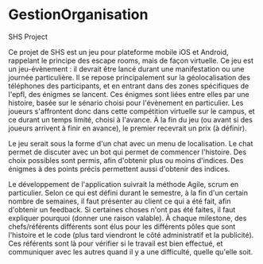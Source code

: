 # GestionOrganisation
SHS Project

Ce projet de SHS est un jeu pour plateforme mobile iOS et Android, rappelant le principe des escape rooms, mais de façon virtuelle. Ce jeu est un jeu-évènement : il devrait être lancé durant une manifestation ou une journée particulière. Il se repose principalement sur la géolocalisation des téléphones des participants, et en entrant dans des zones spécifiques de l'epfl, des énigmes se lancent. Ces énigmes sont liées entre elles par une histoire, basée sur le sénario choisi pour l'évènement en particulier. Les joueurs s'affrontent donc dans cette compétition virtuelle sur le campus, et ce durant un temps limité, choisi à l'avance. À la fin du jeu (ou avant si des joueurs arrivent à finir en avance), le premier recevrait un prix (à définir).

Le jeu serait sous la forme d'un chat avec un menu de localisation. Le chat permet de discuter avec un bot qui permet de commencer l'histoire. Des choix possibles sont permis, afin d'obtenir plus ou moins d'indices. Des énigmes à des points précis permettent aussi d'obtenir des indices.

Le développement de l'application suivrait la méthode Agile, scrum en particulier. Selon ce qui est défini durant le semestre, à la fin d'un certain nombre de semaines, il faut présenter au client ce qui a été fait, afin d'obtenir un feedback. Si certaines choses n'ont pas été faites, il faut expliquer pourquoi (donner une raison valable). À chaque milestone, des chefs/référents différents sont élus pour les différents pôles que sont l'histoire et le code (plus tard viendront le côté administratif et la publicité). Ces référents sont là pour vérifier si le travail est bien effectué, et communiquer avec les autres quand il y a une difficulté, quelle qu'elle soit.
